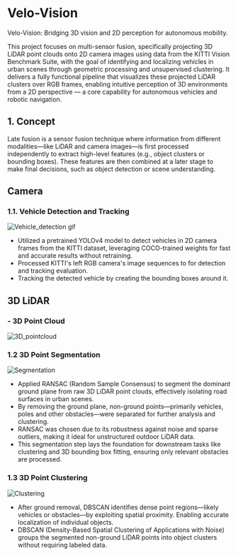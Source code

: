 # Velo-Vision
Velo-Vision: Bridging 3D vision and 2D perception for autonomous mobility.

This project focuses on multi-sensor fusion, specifically projecting 3D LiDAR point clouds onto 2D camera images using data from the KITTI Vision Benchmark Suite, with the goal of identifying and localizing vehicles in urban scenes through geometric processing and unsupervised clustering. It delivers a fully functional pipeline that visualizes these projected LiDAR clusters over RGB frames, enabling intuitive perception of 3D environments from a 2D perspective — a core capability for autonomous vehicles and robotic navigation.


## 1. Concept

Late fusion is a sensor fusion technique where information from different modalities—like LiDAR and camera images—is first processed independently to extract high-level features (e.g., object clusters or bounding boxes). These features are then combined at a later stage to make final decisions, such as object detection or scene understanding.

## Camera
### 1.1. Vehicle Detection and Tracking

![Vehicle_detection gif](https://github.com/user-attachments/assets/1a252de4-2dcb-4182-bb25-f906cbc81e39)

- Utilized a pretrained YOLOv4 model to detect vehicles in 2D camera frames from the KITTI dataset, leveraging COCO-trained weights for fast and accurate results without retraining.
- Processed KITTI's left RGB camera's image sequences to for detection and tracking evaluation.
- Tracking the detected vehicle by creating the bounding boxes around it.

## 3D LiDAR

### - 3D Point Cloud
![3D_pointcloud](https://github.com/user-attachments/assets/a815dcbc-0f1c-46c8-bda3-86173cb80a73)

### 1.2 3D Point Segmentation 
![Segmentation](https://github.com/user-attachments/assets/27d66ed3-1434-486f-b2e0-d5707c10f68f)

- Applied RANSAC (Random Sample Consensus) to segment the dominant ground plane from raw 3D LiDAR point clouds, effectively isolating road surfaces in urban scenes.
- By removing the ground plane, non-ground points—primarily vehicles, poles and other obstacles—were separated for further analysis and clustering.
- RANSAC was chosen due to its robustness against noise and sparse outliers, making it ideal for unstructured outdoor LiDAR data.
- This segmentation step lays the foundation for downstream tasks like clustering and 3D bounding box fitting, ensuring only relevant obstacles are processed.

### 1.3 3D Point Clustering
![Clustering](https://github.com/user-attachments/assets/9ee42237-ec4b-4449-b056-74b2e301ef63)

- After ground removal, DBSCAN identifies dense point regions—likely vehicles or obstacles—by exploiting spatial proximity. Enabling accurate localization of individual objects.
- DBSCAN (Density-Based Spatial Clustering of Applications with Noise) groups the segmented non-ground LiDAR points into  object clusters without requiring labeled data.

